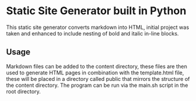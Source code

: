 # Static Site Generator built in Python 

This static site generator converts markdown into HTML, initial project was taken and enhanced to include nesting of bold and italic in-line blocks. 

## Usage 

Markdown files can be added to the content directory, these files are then used to generate  HTML pages in combination with the template.html file, these will be placed in a directory called public that mirrors the structure of the content directory. The program can be run via the main.sh script in the root directory. 
